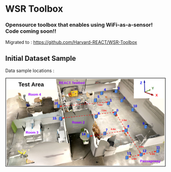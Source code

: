 # WSR Toolbox
### Opensource toolbox that enables using WiFi-as-a-sensor! Code coming soon!!
Migrated to : https://github.com/Harvard-REACT/WSR-Toolbox

## Initial Dataset Sample
Data sample locations : 

![Testbed map](https://github.com/react-robotics/csitoolbox/blob/master/figs/test_area_map.png?raw=true)

